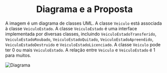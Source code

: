 <h1 align="center">Diagrama e a Proposta</h1>

A imagem é um diagrama de classes UML. A classe `Veiculo` está associada à classe `VeiculoEstado`. A classe `VeiculoEstado` é uma interface implementada por diversas classes, incluindo `VeiculoEstadoTransferido`, `VeiculoEstadoRoubado`, `VeiculoEstadoQuitado`, `VeiculoEstadoApreendido`, `VeiculoEstadoDestruido` e `VeiculoEstadoLicenciado`. A classe `Veiculo` pode ter 0 ou mais `VeiculoEstado`. A relação entre `Veiculo` e `VeiculoEstado` é 1 para muitos. 

![](./docs/diagram.jpg?raw=true "Diagrama")
